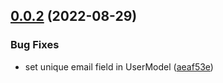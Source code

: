 ## [0.0.2](https://github.com/SmartWasteCollection/authentication-microservice/compare/v0.0.1...v0.0.2) (2022-08-29)


### Bug Fixes

* set unique email field in UserModel ([aeaf53e](https://github.com/SmartWasteCollection/authentication-microservice/commit/aeaf53e87a181ae4ad1752481fec340f337b1d1e))
